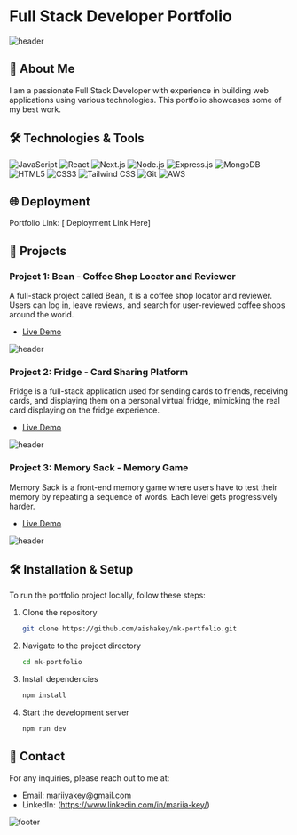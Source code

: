 # Full Stack Developer Portfolio

![header](https://capsule-render.vercel.app/api?type=waving&color=gradient&height=200&section=header&text=Full%20Stack%20Developer%20Portfolio&fontSize=50&fontAlignY=40&fontAlign=70)

## 🚀 About Me

I am a passionate Full Stack Developer with experience in building web applications using various technologies. This portfolio showcases some of my best work.

## 🛠️ Technologies & Tools

![JavaScript](https://img.shields.io/badge/JavaScript-F7DF1E?style=for-the-badge&logo=javascript&logoColor=black)
![React](https://img.shields.io/badge/React-20232A?style=for-the-badge&logo=react&logoColor=61DAFB)
![Next.js](https://img.shields.io/badge/Next.js-000000?style=for-the-badge&logo=nextdotjs&logoColor=white)
![Node.js](https://img.shields.io/badge/Node.js-339933?style=for-the-badge&logo=nodedotjs&logoColor=white)
![Express.js](https://img.shields.io/badge/Express.js-000000?style=for-the-badge&logo=express&logoColor=white)
![MongoDB](https://img.shields.io/badge/MongoDB-4EA94B?style=for-the-badge&logo=mongodb&logoColor=white)
![HTML5](https://img.shields.io/badge/HTML5-E34F26?style=for-the-badge&logo=html5&logoColor=white)
![CSS3](https://img.shields.io/badge/CSS3-1572B6?style=for-the-badge&logo=css3&logoColor=white)
![Tailwind CSS](https://img.shields.io/badge/Tailwind_CSS-38B2AC?style=for-the-badge&logo=tailwind-css&logoColor=white)
![Git](https://img.shields.io/badge/Git-F05032?style=for-the-badge&logo=git&logoColor=white)
![AWS](https://img.shields.io/badge/AWS-232F3E?style=for-the-badge&logo=amazon-aws&logoColor=white)

## 🌐 Deployment

Portfolio Link: [ Deployment Link Here]

## 📁 Projects

### Project 1: Bean - Coffee Shop Locator and Reviewer

A full-stack project called Bean, it is a coffee shop locator and reviewer. Users can log in, leave reviews, and search for user-reviewed coffee shops around the world.

- [Live Demo](https://bean-coffeeshop-finder.netlify.app/)

![header](https://capsule-render.vercel.app/api?type=soft&color=gradient&text=Bean%20-%20Coffee%20Shop%20Locator%20and%20Reviewer&fontSize=30&fontAlignY=40&fontAlign=70)

### Project 2: Fridge - Card Sharing Platform

Fridge is a full-stack application used for sending cards to friends, receiving cards, and displaying them on a personal virtual fridge, mimicking the real card displaying on the fridge experience.

- [Live Demo](https://fridge-card-sharing-platform.vercel.app/)

![header](https://capsule-render.vercel.app/api?type=soft&color=gradient&text=Fridge%20-%20Card%20Sharing%20Platform&fontSize=30&fontAlignY=40&fontAlign=70)

### Project 3: Memory Sack - Memory Game

Memory Sack is a front-end memory game where users have to test their memory by repeating a sequence of words. Each level gets progressively harder.

- [Live Demo](https://memory-sack-game.vercel.app/)

![header](https://capsule-render.vercel.app/api?type=soft&color=gradient&text=Memory%20Sack%20-%20Memory%20Game&fontSize=30&fontAlignY=40&fontAlign=70)

## 🛠️ Installation & Setup

To run the portfolio project locally, follow these steps:

1. Clone the repository
   ```bash
   git clone https://github.com/aishakey/mk-portfolio.git
   ```
2. Navigate to the project directory
   ```bash
   cd mk-portfolio
   ```
3. Install dependencies
   ```bash
   npm install
   ```
4. Start the development server
   ```bash
   npm run dev
   ```

## 📧 Contact

For any inquiries, please reach out to me at:

- Email: mariiyakey@gmail.com
- LinkedIn: (https://www.linkedin.com/in/mariia-key/)

![footer](https://capsule-render.vercel.app/api?type=waving&color=gradient&height=100&section=footer)
